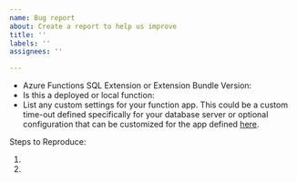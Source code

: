 ```yaml
---
name: Bug report
about: Create a report to help us improve
title: ''
labels: ''
assignees: ''

---
```

<!-- ⚠️⚠️ Do Not Delete This! bug_report_template ⚠️⚠️ -->
<!-- Please read our Rules of Conduct: https://opensource.microsoft.com/codeofconduct/ -->
<!-- 🔎 Search existing issues to avoid creating duplicates. -->
- Azure Functions SQL Extension or Extension Bundle Version:
- Is this a deployed or local function:
- List any custom settings for your function app. This could be a custom time-out defined specifically for your database server or optional configuration that can be customized for the app defined [here](https://learn.microsoft.com/azure/azure-functions/functions-bindings-azure-sql-trigger?tabs=isolated-process%2Cportal&pivots=programming-language-csharp#optional-configuration).

Steps to Reproduce:

1.
2.

